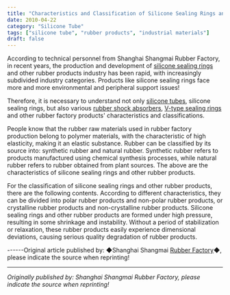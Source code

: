 ```yaml
---
title: "Characteristics and Classification of Silicone Sealing Rings and Other Rubber Products"
date: 2010-04-22
category: "Silicone Tube"
tags: ["silicone tube", "rubber products", "industrial materials"]
draft: false
---
```


According to technical personnel from Shanghai Shangmai Rubber Factory, in recent years, the production and development of [silicone sealing rings](http://www.smpolymer.com/) and other rubber products industry has been rapid, with increasingly subdivided industry categories. Products like silicone sealing rings face more and more environmental and peripheral support issues!

Therefore, it is necessary to understand not only [silicone tubes](http://www.smpolymer.com/guijiaoguan/), silicone sealing rings, but also various [rubber shock absorbers](http://www.smpolymer.com/), [V-type sealing rings](http://www.smpolymer.com/) and other rubber factory products' characteristics and classifications.

People know that the rubber raw materials used in rubber factory production belong to polymer materials, with the characteristic of high elasticity, making it an elastic substance. Rubber can be classified by its source into: synthetic rubber and natural rubber. Synthetic rubber refers to products manufactured using chemical synthesis processes, while natural rubber refers to rubber obtained from plant sources. The above are the characteristics of silicone sealing rings and other rubber products.

For the classification of silicone sealing rings and other rubber products, there are the following contents. According to different characteristics, they can be divided into polar rubber products and non-polar rubber products, or crystalline rubber products and non-crystalline rubber products. Silicone sealing rings and other rubber products are formed under high pressure, resulting in some shrinkage and instability. Without a period of stabilization or relaxation, these rubber products easily experience dimensional deviations, causing serious quality degradation of rubber products.

------Original article published by: ◆Shanghai Shangmai [Rubber Factory](http://www.smpolymer.com/)◆, please indicate the source when reprinting!

---

*Originally published by: Shanghai Shangmai Rubber Factory, please indicate the source when reprinting!*